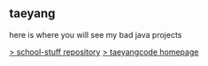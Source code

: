 taeyang
---
here is where you will see my bad java projects

[> school-stuff repository](https://github.com/taeyangcode/school-stuff)
[> taeyangcode homepage](https://github.com/taeyangcode)
